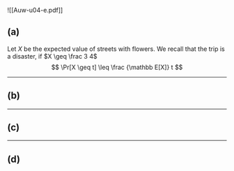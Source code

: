 ![[Auw-u04-e.pdf]]

## (a)

Let $X$ be the expected value of streets with flowers. We recall that the trip is a disaster, if $X \geq \frac 3 4$ 
$$
\Pr[X \geq t] \leq \frac {\mathbb E[X]} t
$$
___
## (b)



___
## (c)



___
## (d)


